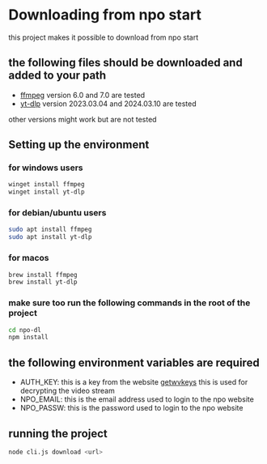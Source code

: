 # Downloading from npo start
this project makes it possible to download from npo start


## the following files should be downloaded and added to your path

- [ffmpeg](https://ffmpeg.org/download.html) version 6.0 and 7.0 are tested
- [yt-dlp](https://github.com/yt-dlp/yt-dlp) version 2023.03.04 and 2024.03.10 are tested

other versions might work but are not tested

## Setting up the environment

### for windows users
```powershell
winget install ffmpeg
winget install yt-dlp
```
### for debian/ubuntu users
```bash
sudo apt install ffmpeg
sudo apt install yt-dlp
```
### for macos
```bash
brew install ffmpeg
brew install yt-dlp
```
### make sure too run the following commands in the root of the project
```bash
cd npo-dl
npm install
```

## the following environment variables are required
- AUTH_KEY: this is a key from the website [getwvkeys](https://getwvkeys.cc) this is used for decrypting the video stream
- NPO_EMAIL: this is the email address used to login to the npo website
- NPO_PASSW: this is the password used to login to the npo website

## running the project
```bash
node cli.js download <url>
```